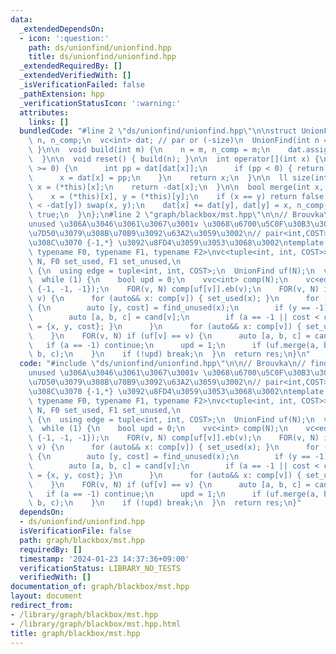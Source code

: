 ```yaml
---
data:
  _extendedDependsOn:
  - icon: ':question:'
    path: ds/unionfind/unionfind.hpp
    title: ds/unionfind/unionfind.hpp
  _extendedRequiredBy: []
  _extendedVerifiedWith: []
  _isVerificationFailed: false
  _pathExtension: hpp
  _verificationStatusIcon: ':warning:'
  attributes:
    links: []
  bundledCode: "#line 2 \"ds/unionfind/unionfind.hpp\"\n\nstruct UnionFind {\n  int\
    \ n, n_comp;\n  vc<int> dat; // par or (-size)\n  UnionFind(int n = 0) { build(n);\
    \ }\n\n  void build(int m) {\n    n = m, n_comp = m;\n    dat.assign(n, -1);\n\
    \  }\n\n  void reset() { build(n); }\n\n  int operator[](int x) {\n    while (dat[x]\
    \ >= 0) {\n      int pp = dat[dat[x]];\n      if (pp < 0) { return dat[x]; }\n\
    \      x = dat[x] = pp;\n    }\n    return x;\n  }\n\n  ll size(int x) {\n   \
    \ x = (*this)[x];\n    return -dat[x];\n  }\n\n  bool merge(int x, int y) {\n\
    \    x = (*this)[x], y = (*this)[y];\n    if (x == y) return false;\n    if (-dat[x]\
    \ < -dat[y]) swap(x, y);\n    dat[x] += dat[y], dat[y] = x, n_comp--;\n    return\
    \ true;\n  }\n};\n#line 2 \"graph/blackbox/mst.hpp\"\n\n// Brouvka\n// find_unused(v)\uFF1A\
    unused \u306A\u3046\u3061\u3067\u3001v \u3068\u6700\u5C0F\u30B3\u30B9\u30C8\u3067\
    \u7D50\u3079\u308B\u70B9\u3092\u63A2\u3059\u3002\n// pair<int,COST> \u306A\u3051\
    \u308C\u3070 {-1,*} \u3092\u8FD4\u3059\u3053\u3068\u3002\ntemplate <typename COST,\
    \ typename F0, typename F1, typename F2>\nvc<tuple<int, int, COST>> blackbox_mst(int\
    \ N, F0 set_used, F1 set_unused,\n                                       F2 find_unused)\
    \ {\n  using edge = tuple<int, int, COST>;\n  UnionFind uf(N);\n  vc<edge> res;\n\
    \  while (1) {\n    bool upd = 0;\n    vvc<int> comp(N);\n    vc<edge> cand(N,\
    \ {-1, -1, -1});\n    FOR(v, N) comp[uf[v]].eb(v);\n    FOR(v, N) if (uf[v] ==\
    \ v) {\n      for (auto&& x: comp[v]) { set_used(x); }\n      for (auto&& x: comp[v])\
    \ {\n        auto [y, cost] = find_unused(x);\n        if (y == -1) continue;\n\
    \        auto [a, b, c] = cand[v];\n        if (a == -1 || cost < c) { cand[v]\
    \ = {x, y, cost}; }\n      }\n      for (auto&& x: comp[v]) { set_unused(x); }\n\
    \    }\n    FOR(v, N) if (uf[v] == v) {\n      auto [a, b, c] = cand[v];\n   \
    \   if (a == -1) continue;\n      upd = 1;\n      if (uf.merge(a, b)) res.eb(a,\
    \ b, c);\n    }\n    if (!upd) break;\n  }\n  return res;\n}\n"
  code: "#include \"ds/unionfind/unionfind.hpp\"\n\n// Brouvka\n// find_unused(v)\uFF1A\
    unused \u306A\u3046\u3061\u3067\u3001v \u3068\u6700\u5C0F\u30B3\u30B9\u30C8\u3067\
    \u7D50\u3079\u308B\u70B9\u3092\u63A2\u3059\u3002\n// pair<int,COST> \u306A\u3051\
    \u308C\u3070 {-1,*} \u3092\u8FD4\u3059\u3053\u3068\u3002\ntemplate <typename COST,\
    \ typename F0, typename F1, typename F2>\nvc<tuple<int, int, COST>> blackbox_mst(int\
    \ N, F0 set_used, F1 set_unused,\n                                       F2 find_unused)\
    \ {\n  using edge = tuple<int, int, COST>;\n  UnionFind uf(N);\n  vc<edge> res;\n\
    \  while (1) {\n    bool upd = 0;\n    vvc<int> comp(N);\n    vc<edge> cand(N,\
    \ {-1, -1, -1});\n    FOR(v, N) comp[uf[v]].eb(v);\n    FOR(v, N) if (uf[v] ==\
    \ v) {\n      for (auto&& x: comp[v]) { set_used(x); }\n      for (auto&& x: comp[v])\
    \ {\n        auto [y, cost] = find_unused(x);\n        if (y == -1) continue;\n\
    \        auto [a, b, c] = cand[v];\n        if (a == -1 || cost < c) { cand[v]\
    \ = {x, y, cost}; }\n      }\n      for (auto&& x: comp[v]) { set_unused(x); }\n\
    \    }\n    FOR(v, N) if (uf[v] == v) {\n      auto [a, b, c] = cand[v];\n   \
    \   if (a == -1) continue;\n      upd = 1;\n      if (uf.merge(a, b)) res.eb(a,\
    \ b, c);\n    }\n    if (!upd) break;\n  }\n  return res;\n}"
  dependsOn:
  - ds/unionfind/unionfind.hpp
  isVerificationFile: false
  path: graph/blackbox/mst.hpp
  requiredBy: []
  timestamp: '2024-01-23 14:37:36+09:00'
  verificationStatus: LIBRARY_NO_TESTS
  verifiedWith: []
documentation_of: graph/blackbox/mst.hpp
layout: document
redirect_from:
- /library/graph/blackbox/mst.hpp
- /library/graph/blackbox/mst.hpp.html
title: graph/blackbox/mst.hpp
---
```

